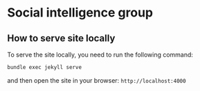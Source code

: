 # Social intelligence group


## How to serve site locally

To serve the site locally, you need to run the following command:

```bash
bundle exec jekyll serve
```

and then open the site in your browser: `http://localhost:4000`
